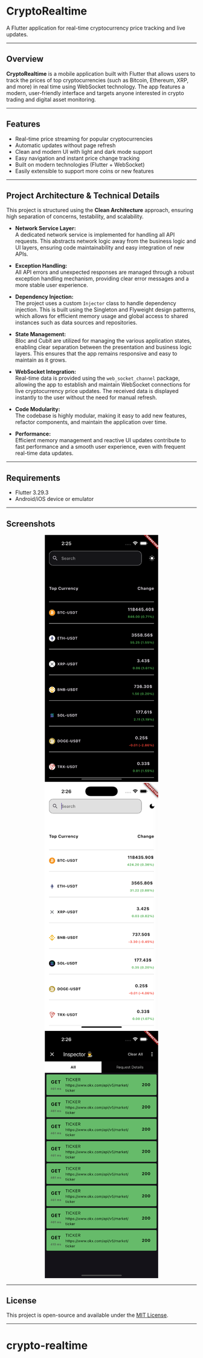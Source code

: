 # CryptoRealtime

A Flutter application for real-time cryptocurrency price tracking and live updates.

---

## Overview

**CryptoRealtime** is a mobile application built with Flutter that allows users to track the prices of top cryptocurrencies (such as Bitcoin, Ethereum, XRP, and more) in real time using WebSocket technology. The app features a modern, user-friendly interface and targets anyone interested in crypto trading and digital asset monitoring.

---

## Features

- Real-time price streaming for popular cryptocurrencies
- Automatic updates without page refresh
- Clean and modern UI with light and dark mode support
- Easy navigation and instant price change tracking
- Built on modern technologies (Flutter + WebSocket)
- Easily extensible to support more coins or new features

---

## Project Architecture & Technical Details

This project is structured using the **Clean Architecture** approach, ensuring high separation of concerns, testability, and scalability.

- **Network Service Layer:**  
  A dedicated network service is implemented for handling all API requests. This abstracts network logic away from the business logic and UI layers, ensuring code maintainability and easy integration of new APIs.

- **Exception Handling:**  
  All API errors and unexpected responses are managed through a robust exception handling mechanism, providing clear error messages and a more stable user experience.

- **Dependency Injection:**  
  The project uses a custom `Injector` class to handle dependency injection. This is built using the Singleton and Flyweight design patterns, which allows for efficient memory usage and global access to shared instances such as data sources and repositories.

- **State Management:**  
  Bloc and Cubit are utilized for managing the various application states, enabling clear separation between the presentation and business logic layers. This ensures that the app remains responsive and easy to maintain as it grows.

- **WebSocket Integration:**  
  Real-time data is provided using the `web_socket_channel` package, allowing the app to establish and maintain WebSocket connections for live cryptocurrency price updates. The received data is displayed instantly to the user without the need for manual refresh.

- **Code Modularity:**  
  The codebase is highly modular, making it easy to add new features, refactor components, and maintain the application over time.


- **Performance:**  
  Efficient memory management and reactive UI updates contribute to fast performance and a smooth user experience, even with frequent real-time data updates.

---

## Requirements

- Flutter 3.29.3 
- Android/iOS device or emulator


---

## Screenshots

<div align="center">
  
  <img src="screenshot/Simulator Screenshot - iPhone 16 Pro Max - 2025-07-19 at 14.25.34.png" alt="App Screenshot 1" width="300"/>
  <img src="screenshot/Simulator Screenshot - iPhone 16 Pro Max - 2025-07-19 at 14.26.21.png" alt="App Screenshot 2" width="300"/>
  <img src="screenshot/Simulator Screenshot - iPhone 16 Pro Max - 2025-07-19 at 14.26.43.png" alt="App Screenshot 3" width="300"/>

</div>

---


## License

This project is open-source and available under the [MIT License](LICENSE).


---
# crypto-realtime
